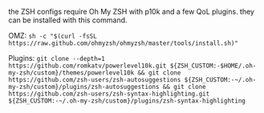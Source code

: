 the ZSH configs require Oh My ZSH with p10k and a few QoL plugins.
they can be installed with this command.

OMZ:
`sh -c "$(curl -fsSL https://raw.github.com/ohmyzsh/ohmyzsh/master/tools/install.sh)"`

Plugins:
`git clone --depth=1 https://github.com/romkatv/powerlevel10k.git ${ZSH_CUSTOM:-$HOME/.oh-my-zsh/custom}/themes/powerlevel10k && git clone https://github.com/zsh-users/zsh-autosuggestions ${ZSH_CUSTOM:-~/.oh-my-zsh/custom}/plugins/zsh-autosuggestions && git clone https://github.com/zsh-users/zsh-syntax-highlighting.git ${ZSH_CUSTOM:-~/.oh-my-zsh/custom}/plugins/zsh-syntax-highlighting`
